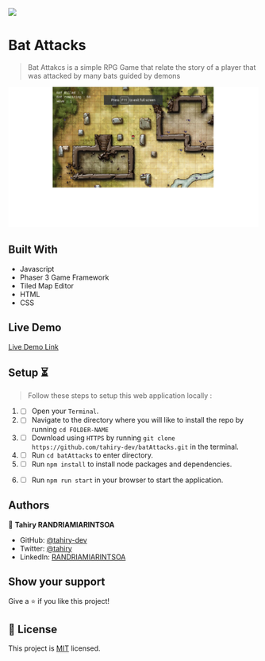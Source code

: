 ![](https://img.shields.io/badge/Microverse-blueviolet)

# Bat Attacks

> Bat Attakcs is a simple RPG Game that relate the story of a player that was attacked by
many bats guided by demons

![screenshot](./Screenshots/shoot.png)

## Built With

- Javascript
- Phaser 3 Game Framework
- Tiled Map Editor
- HTML
- CSS

## Live Demo

[Live Demo Link](https://livedemo.com)

## Setup ⏳

> Follow these steps to setup this web application locally :

1. - [ ] Open your `Terminal`.
2. - [ ] Navigate to the directory where you will like to install the repo by running `cd FOLDER-NAME`
3. - [ ] Download using `HTTPS` by running `git clone https://github.com/tahiry-dev/batAttacks.git` in the terminal.
4. - [ ] Run `cd batAttacks` to enter directory.
5. - [ ] Run `npm install` to install node packages and dependencies.
6. - [ ] Run `npm run start` in your browser to start the application.


## Authors

👤 **Tahiry RANDRIAMIARINTSOA**

- GitHub: [@tahiry-dev](https://github.com/tahiry-dev)
- Twitter: [@tahiry](https://twitter.com/Tahiry94825074)
- LinkedIn: [RANDRIAMIARINTSOA](https://www.linkedin.com/in/tahiry-randriamiarintsoa/)


## Show your support

Give a ⭐️ if you like this project!

## 📝 License

This project is [MIT](lic.url) licensed.
